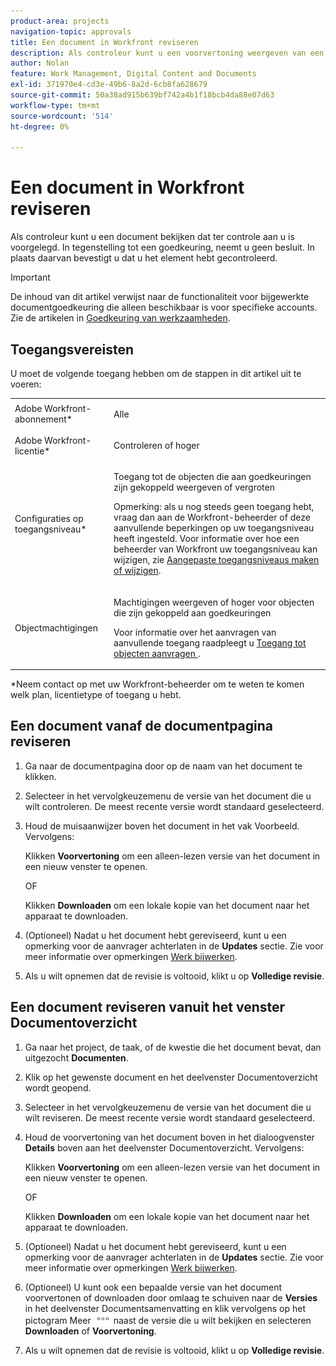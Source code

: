 ```yaml
---
product-area: projects
navigation-topic: approvals
title: Een document in Workfront reviseren
description: Als controleur kunt u een voorvertoning weergeven van een document dat ter controle naar u is verzonden.
author: Nolan
feature: Work Management, Digital Content and Documents
exl-id: 371970e4-cd3e-49b6-8a2d-6cb8fa628679
source-git-commit: 50a38ad915b639bf742a4b1f18bcb4da88e07d63
workflow-type: tm+mt
source-wordcount: '514'
ht-degree: 0%

---
```


# Een document in Workfront reviseren

Als controleur kunt u een document bekijken dat ter controle aan u is voorgelegd. In tegenstelling tot een goedkeuring, neemt u geen besluit. In plaats daarvan bevestigt u dat u het element hebt gecontroleerd.

>[!IMPORTANT]
>
>De inhoud van dit artikel verwijst naar de functionaliteit voor bijgewerkte documentgoedkeuring die alleen beschikbaar is voor specifieke accounts. Zie de artikelen in [Goedkeuring van werkzaamheden](/help/quicksilver/review-and-approve-work/manage-approvals/manage-approvals.md).

## Toegangsvereisten

U moet de volgende toegang hebben om de stappen in dit artikel uit te voeren:

<table style="table-layout:auto"> 
 <col> 
 <col> 
 <tbody> 
  <tr> 
   <td role="rowheader">Adobe Workfront-abonnement*</td> 
   <td> <p>Alle</p> </td> 
  </tr> 
  <tr> 
   <td role="rowheader">Adobe Workfront-licentie*</td> 
   <td> <p>Controleren of hoger</p> </td> 
  </tr> 
  <tr> 
   <td role="rowheader">Configuraties op toegangsniveau*</td> 
   <td> <p>Toegang tot de objecten die aan goedkeuringen zijn gekoppeld weergeven of vergroten</p> <p>Opmerking: als u nog steeds geen toegang hebt, vraag dan aan de Workfront-beheerder of deze aanvullende beperkingen op uw toegangsniveau heeft ingesteld. Voor informatie over hoe een beheerder van Workfront uw toegangsniveau kan wijzigen, zie <a href="/help/quicksilver/administration-and-setup/add-users/configure-and-grant-access/create-modify-access-levels.md" class="MCXref xref">Aangepaste toegangsniveaus maken of wijzigen</a>.</p> </td> 
  </tr> 
  <tr> 
   <td role="rowheader">Objectmachtigingen</td> 
   <td> <p>Machtigingen weergeven of hoger voor objecten die zijn gekoppeld aan goedkeuringen</p> <p>Voor informatie over het aanvragen van aanvullende toegang raadpleegt u <a href="/help/quicksilver/workfront-basics/grant-and-request-access-to-objects/request-access.md" class="MCXref xref">Toegang tot objecten aanvragen </a>.</p> </td> 
  </tr> 
 </tbody> 
</table>

&#42;Neem contact op met uw Workfront-beheerder om te weten te komen welk plan, licentietype of toegang u hebt.

<!--
## Review a document from Home
Add once functionality is added
-->

## Een document vanaf de documentpagina reviseren

1. Ga naar de documentpagina door op de naam van het document te klikken.

1. Selecteer in het vervolgkeuzemenu de versie van het document die u wilt controleren. De meest recente versie wordt standaard geselecteerd.

1. Houd de muisaanwijzer boven het document in het vak Voorbeeld. Vervolgens:

   Klikken **Voorvertoning** om een alleen-lezen versie van het document in een nieuw venster te openen.

   OF

   Klikken **Downloaden** om een lokale kopie van het document naar het apparaat te downloaden.

1. (Optioneel) Nadat u het document hebt gereviseerd, kunt u een opmerking voor de aanvrager achterlaten in de **Updates** sectie. Zie voor meer informatie over opmerkingen [Werk bijwerken](/help/quicksilver/workfront-basics/updating-work-items-and-viewing-updates/update-work.md).
1. Als u wilt opnemen dat de revisie is voltooid, klikt u op **Volledige revisie**.

## Een document reviseren vanuit het venster Documentoverzicht

1. Ga naar het project, de taak, of de kwestie die het document bevat, dan uitgezocht **Documenten**.

1. Klik op het gewenste document en het deelvenster Documentoverzicht wordt geopend.

1. Selecteer in het vervolgkeuzemenu de versie van het document die u wilt reviseren. De meest recente versie wordt standaard geselecteerd.

1. Houd de voorvertoning van het document boven in het dialoogvenster **Details** boven aan het deelvenster Documentoverzicht. Vervolgens:

   Klikken **Voorvertoning** om een alleen-lezen versie van het document in een nieuw venster te openen.

   OF

   Klikken **Downloaden** om een lokale kopie van het document naar het apparaat te downloaden.

1. (Optioneel) Nadat u het document hebt gereviseerd, kunt u een opmerking voor de aanvrager achterlaten in de **Updates** sectie. Zie voor meer informatie over opmerkingen [Werk bijwerken](/help/quicksilver/workfront-basics/updating-work-items-and-viewing-updates/update-work.md).

1. (Optioneel) U kunt ook een bepaalde versie van het document voorvertonen of downloaden door omlaag te schuiven naar de **Versies** in het deelvenster Documentsamenvatting en klik vervolgens op het pictogram Meer ![](../assets/more-icon.png) naast de versie die u wilt bekijken en selecteren **Downloaden** of **Voorvertoning**.
1. Als u wilt opnemen dat de revisie is voltooid, klikt u op **Volledige revisie**.
